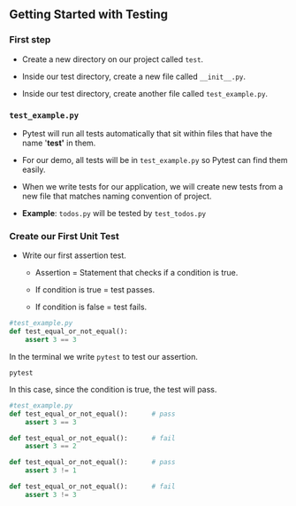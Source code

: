## Getting Started with Testing

### First step

- Create a new directory on our project called `test`.

- Inside our test directory, create a new file called `__init__.py`.

- Inside our test directory, create another file called `test_example.py`.

### **`test_example.py`**

- Pytest will run all tests automatically that sit within files that have the name '**test'** in them.

- For our demo, all tests will be in `test_example.py` so Pytest can find them easily.

- When we write tests for our application, we will create new tests from a new file that matches naming convention of project.

- **Example**: `todos.py` will be tested by `test_todos.py`

### Create our First Unit Test

- Write our first assertion test.

  - Assertion = Statement that checks if a condition is true.

  - If condition is true = test passes.

  - If condition is false = test fails.

```python
#test_example.py
def test_equal_or_not_equal():
    assert 3 == 3
```

In the terminal we write `pytest` to test our assertion.

```shell
pytest
```

In this case, since the condition is true, the test will pass.

```python
#test_example.py
def test_equal_or_not_equal():      # pass
    assert 3 == 3

def test_equal_or_not_equal():      # fail
    assert 3 == 2

def test_equal_or_not_equal():      # pass
    assert 3 != 1

def test_equal_or_not_equal():      # fail
    assert 3 != 3
```
